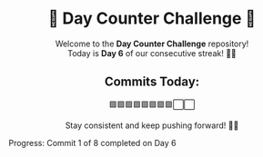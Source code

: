 <div align="center">

# 🚀 Day Counter Challenge 🌟

Welcome to the **Day Counter Challenge** repository!  
Today is **Day 6** of our consecutive streak! 💪🎯  

## Commits Today:
🟩🟩🟩🟩🟩🟩🟩🟩⬜⬜  

Stay consistent and keep pushing forward! 🌟🔥

</div>
Progress: Commit 1 of 8 completed on Day 6
